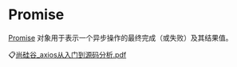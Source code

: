 # Promise

[Promise](https://developer.mozilla.org/zh-CN/docs/Web/JavaScript/Reference/Global_Objects/Promise)
对象用于表示一个异步操作的最终完成（或失败）及其结果值。

:clipboard:[尚硅谷_axios从入门到源码分析.pdf](file/尚硅谷_axios从入门到源码分析.pdf)
